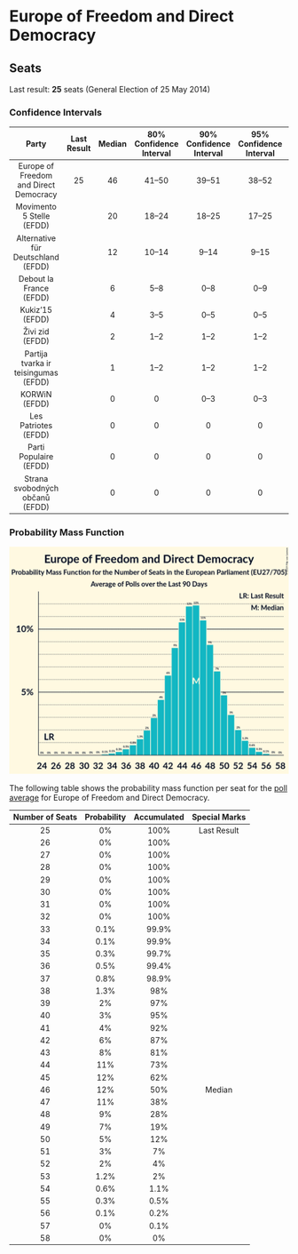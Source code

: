 # Europe of Freedom and Direct Democracy

## Seats

Last result: **25** seats (General Election of 25 May 2014)

### Confidence Intervals

| Party | Last Result | Median | 80% Confidence Interval | 90% Confidence Interval | 95% Confidence Interval | 99% Confidence Interval |
|:-----:|:-----------:|:------:|:-----------------------:|:-----------------------:|:-----------------------:|:-----------------------:|
| Europe of Freedom and Direct Democracy | 25 | 46 | 41–50 | 39–51 | 38–52 | 35–54 |
| Movimento 5 Stelle (EFDD) | | 20 | 18–24 | 18–25 | 17–25 | 16–27 |
| Alternative für Deutschland (EFDD) | | 12 | 10–14 | 9–14 | 9–15 | 9–15 |
| Debout la France (EFDD) | | 6 | 5–8 | 0–8 | 0–9 | 0–9 |
| Kukiz’15 (EFDD) | | 4 | 3–5 | 0–5 | 0–5 | 0–6 |
| Živi zid (EFDD) | | 2 | 1–2 | 1–2 | 1–2 | 1–2 |
| Partija tvarka ir teisingumas (EFDD) | | 1 | 1–2 | 1–2 | 1–2 | 1–2 |
| KORWiN (EFDD) | | 0 | 0 | 0–3 | 0–3 | 0–3 |
| Les Patriotes (EFDD) | | 0 | 0 | 0 | 0 | 0 |
| Parti Populaire (EFDD) | | 0 | 0 | 0 | 0 | 0 |
| Strana svobodných občanů (EFDD) | | 0 | 0 | 0 | 0 | 0 |

### Probability Mass Function

![Graph with seats probability mass function not yet produced](average-seats-pmf-europeoffreedomanddirectdemocracy.png "Seats Probability Mass Function")

The following table shows the probability mass function per seat for the [poll average](average.html) for Europe of Freedom and Direct Democracy.

| Number of Seats | Probability | Accumulated | Special Marks |
|:---------------:|:-----------:|:-----------:|:-------------:|
| 25 | 0% | 100% | Last Result |
| 26 | 0% | 100% |  |
| 27 | 0% | 100% |  |
| 28 | 0% | 100% |  |
| 29 | 0% | 100% |  |
| 30 | 0% | 100% |  |
| 31 | 0% | 100% |  |
| 32 | 0% | 100% |  |
| 33 | 0.1% | 99.9% |  |
| 34 | 0.1% | 99.9% |  |
| 35 | 0.3% | 99.7% |  |
| 36 | 0.5% | 99.4% |  |
| 37 | 0.8% | 98.9% |  |
| 38 | 1.3% | 98% |  |
| 39 | 2% | 97% |  |
| 40 | 3% | 95% |  |
| 41 | 4% | 92% |  |
| 42 | 6% | 87% |  |
| 43 | 8% | 81% |  |
| 44 | 11% | 73% |  |
| 45 | 12% | 62% |  |
| 46 | 12% | 50% | Median |
| 47 | 11% | 38% |  |
| 48 | 9% | 28% |  |
| 49 | 7% | 19% |  |
| 50 | 5% | 12% |  |
| 51 | 3% | 7% |  |
| 52 | 2% | 4% |  |
| 53 | 1.2% | 2% |  |
| 54 | 0.6% | 1.1% |  |
| 55 | 0.3% | 0.5% |  |
| 56 | 0.1% | 0.2% |  |
| 57 | 0% | 0.1% |  |
| 58 | 0% | 0% |  |


